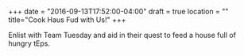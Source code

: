+++
date = "2016-09-13T17:52:00-04:00"
draft = true
location = ""
title="Cook Haus Fud with Us!"
+++

Enlist with Team Tuesday and aid in their quest to feed a house full of hungry tEps.
